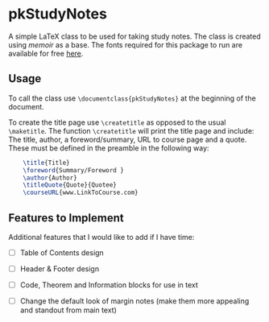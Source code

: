 # pkStudyNotes

A simple LaTeX class to be used for taking study notes. The class is created using *memoir* as a base. The fonts required for this package to run are available for free [here](https://fonts.google.com/). 

## Usage 
To call the class use `\documentclass{pkStudyNotes}` at the beginning of the document. 

To create the title page use `\createtitle` as opposed to the usual `\maketitle`. The function `\createtitle` will print the title page and include: The title, author, a foreword/summary, URL to course page and a quote. These must be defined in the preamble in the following way:
```Latex
    \title{Title}
    \foreword{Summary/Foreword }
    \author{Author}
    \titleQuote{Quote}{Quotee}
    \courseURL{www.LinkToCourse.com}
```

## Features to Implement

Additional features that I would like to add if I have time: 
- [ ] Table of Contents design 
- [ ] Header & Footer design
- [ ] Code, Theorem and Information blocks for use in text
- [ ] Change the default look of margin notes (make them more appealing and standout from main text)

